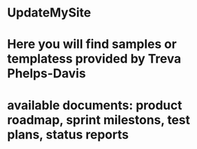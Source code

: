 # UpdateMySite
# Here you will find samples or templatess provided by Treva Phelps-Davis 
# available documents: product roadmap, sprint milestons, test plans, status reports
